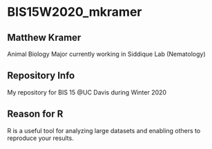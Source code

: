 # BIS15W2020_mkramer
## Matthew Kramer
Animal Biology Major currently working in Siddique Lab (Nematology)

## Repository Info
My repository for BIS 15 @UC Davis during Winter 2020

## Reason for R
R is a useful tool for analyzing large datasets and enabling others to reproduce your results.
